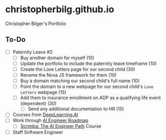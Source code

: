 # christopherbilg.github.io

Christopher Bilger's Portfolio

## To-Do

- [ ] Paternity Leave #2
  - [ ] Buy another domain for myself (10)
  - [ ] Update the portfolio to include the paternity leave timeframe (10)
  - [ ] Create the Love Letters page for our second child (30)
  - [ ] Rename the Nova JS framework for them (10)
  - [ ] Buy a domain matching our second child's full name (10)
  - [ ] Point the domain to a new webpage for our second child's `Love Letters` webpage (15)
  - [ ] Add them to insurance enrollment on ADP as a qualifying life event (dependent) (30)
    - [ ] Send any additional documentation to HR (15)
- [ ] Courses from [DeepLearning.AI](https://www.deeplearning.ai/)
- [ ] Work through [AI Engineer Roadmap](https://roadmap.sh/ai-engineer)
  - [ ] [Scrimba: The AI Engineer Path](https://scrimba.com/the-ai-engineer-path-c02v) Course
- [ ] Staff Software Engineer
